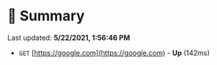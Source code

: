 # 📖 Summary
Last updated: **5/22/2021, 1:56:46 PM**

- `GET` [https://google.com](https://google.com) - **Up** (142ms)
